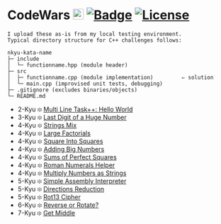 # CodeWars <img src="https://raw.githubusercontent.com/konpa/devicon/master/icons/cplusplus/cplusplus-plain.svg?sanitize=true" alt="C++" width="24" height="24" /> [![Badge](https://www.codewars.com/users/Chris%20MB/badges/micro)](https://www.codewars.com/users/Chris%20MB)  [![License](https://img.shields.io/github/license/Chris-1101/boxecho.svg)](https://github.com/Chris-1101/boxecho/blob/master/LICENSE.md)

```
I upload these as-is from my local testing environment.
Typical directory structure for C++ challenges follows:

nkyu-kata-name
├─ include
│  └─ functionname.hpp (module header)
├─ src
│  ├─ functionname.cpp (module implementation)         ⇐ solution
│  └─ main.cpp (improvised unit tests, debugging)
├─ .gitignore (excludes binaries/objects)
└─ README.md
```

* 2-Kyu ፨ [Multi Line Task++: Hello World](https://github.com/Chris-1101/codewars/tree/master/2kyu-multi-line-task) <!-- 13 -->
* 3-Kyu ፨ [Last Digit of a Huge Number](https://github.com/Chris-1101/codewars/tree/master/3kyu-last-digit-huge-power) <!-- 11 -->
* 4-Kyu ፨ [Strings Mix](https://github.com/Chris-1101/codewars/tree/master/4kyu-strings-mix) <!-- 04 -->
* 4-Kyu ፨ [Large Factorials](https://github.com/Chris-1101/codewars/tree/master/4kyu-large-factorials) <!-- 09 -->
* 4-Kyu ፨ [Square Into Squares](https://github.com/Chris-1101/codewars/tree/master/4kyu-square-into-squares) <!-- 05 -->
* 4-Kyu ፨ [Adding Big Numbers](https://github.com/Chris-1101/codewars/tree/master/4kyu-adding-big-numbers) <!-- 08 -->
* 4-Kyu ፨ [Sums of Perfect Squares](https://github.com/Chris-1101/codewars/tree/master/4kyu-sum-perfect-squares) <!-- 06 -->
* 4-Kyu ፨ [Roman Numerals Helper](https://github.com/Chris-1101/codewars/tree/master/4kyu-roman-numerals-helper) <!-- 10 -->
* 4-Kyu ፨ [Multiply Numbers as Strings](https://github.com/Chris-1101/codewars/tree/master/4kyu-multiply-numbers-as-strings) <!-- 07 -->
* 5-Kyu ፨ [Simple Assembly Interpreter](https://github.com/Chris-1101/codewars/tree/master/5kyu-simple-assembly-interpreter) <!-- 15 -->
* 5-Kyu ፨ [Directions Reduction](https://github.com/Chris-1101/codewars/tree/master/5kyu-directions-reduction) <!-- 03 -->
* 5-Kyu ፨ [Rot13 Cipher](https://github.com/Chris-1101/codewars/tree/master/5kyu-rot13-cipher) <!-- 12 -->
* 6-Kyu ፨ [Reverse or Rotate?](https://github.com/Chris-1101/codewars/tree/master/6kyu-reverse-or-rotate) <!-- 01 -->
* 7-Kyu ፨ [Get Middle](https://github.com/Chris-1101/codewars/tree/master/7kyu-get-middle) <!-- 02 -->
